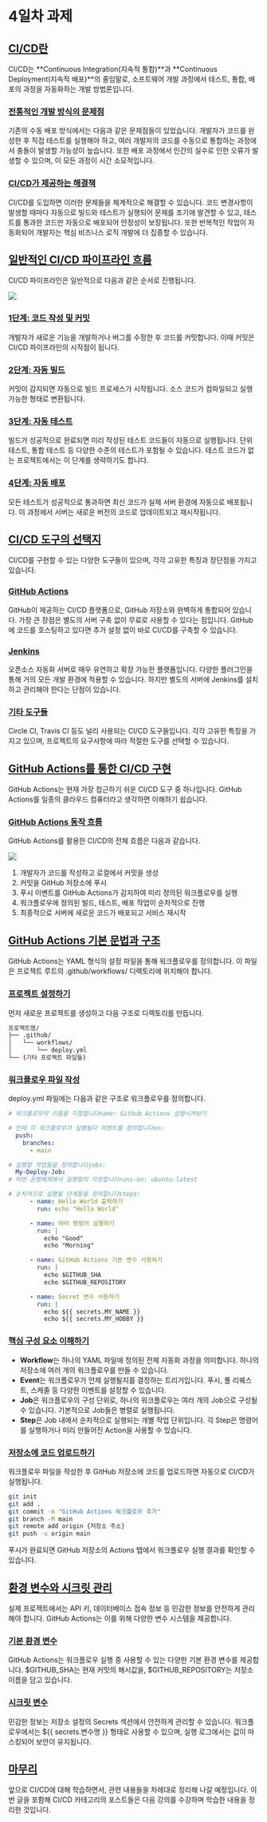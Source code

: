 # 4일차 과제

## [**CI/CD란**](https://leve68.tistory.com/entry/CICD-%EA%B8%B0%EB%B3%B8-%EA%B0%9C%EB%85%90#CI%2FCD%EB%9E%80-1)

CI/CD는 **Continuous Integration(지속적 통합)**과 **Continuous Deployment(지속적 배포)**의 줄임말로, 소프트웨어 개발 과정에서 테스트, 통합, 배포의 과정을 자동화하는 개발 방법론입니다.

### [**전통적인 개발 방식의 문제점**](https://leve68.tistory.com/entry/CICD-%EA%B8%B0%EB%B3%B8-%EA%B0%9C%EB%85%90#%EC%A0%84%ED%86%B5%EC%A0%81%EC%9D%B8%20%EA%B0%9C%EB%B0%9C%20%EB%B0%A9%EC%8B%9D%EC%9D%98%20%EB%AC%B8%EC%A0%9C%EC%A0%90-1-1)

기존의 수동 배포 방식에서는 다음과 같은 문제점들이 있었습니다. 개발자가 코드를 완성한 후 직접 테스트를 실행해야 하고, 여러 개발자의 코드를 수동으로 통합하는 과정에서 충돌이 발생할 가능성이 높습니다. 또한 배포 과정에서 인간의 실수로 인한 오류가 발생할 수 있으며, 이 모든 과정이 시간 소모적입니다.

### [**CI/CD가 제공하는 해결책**](https://leve68.tistory.com/entry/CICD-%EA%B8%B0%EB%B3%B8-%EA%B0%9C%EB%85%90#CI%2FCD%EA%B0%80%20%EC%A0%9C%EA%B3%B5%ED%95%98%EB%8A%94%20%ED%95%B4%EA%B2%B0%EC%B1%85-1-2)

CI/CD를 도입하면 이러한 문제들을 체계적으로 해결할 수 있습니다. 코드 변경사항이 발생할 때마다 자동으로 빌드와 테스트가 실행되어 문제를 조기에 발견할 수 있고, 테스트를 통과한 코드만 자동으로 배포되어 안정성이 보장됩니다. 또한 반복적인 작업이 자동화되어 개발자는 핵심 비즈니스 로직 개발에 더 집중할 수 있습니다.

## [**일반적인 CI/CD 파이프라인 흐름**](https://leve68.tistory.com/entry/CICD-%EA%B8%B0%EB%B3%B8-%EA%B0%9C%EB%85%90#%EC%9D%BC%EB%B0%98%EC%A0%81%EC%9D%B8%20CI%2FCD%20%ED%8C%8C%EC%9D%B4%ED%94%84%EB%9D%BC%EC%9D%B8%20%ED%9D%90%EB%A6%84-1-3)

CI/CD 파이프라인은 일반적으로 다음과 같은 순서로 진행됩니다.

![](https://blog.kakaocdn.net/dna/GelnH/btsO789ddUx/AAAAAAAAAAAAAAAAAAAAAGsqEZrOCrdyPnAAauK0NtxQ08RyVrQWWs8vhAc0OJSL/img.png?credential=yqXZFxpELC7KVnFOS48ylbz2pIh7yKj8&expires=1753973999&allow_ip=&allow_referer=&signature=pTRkn%2FXqvZ8owii5JqbcU%2BMhl2w%3D)

### [**1단계: 코드 작성 및 커밋**](https://leve68.tistory.com/entry/CICD-%EA%B8%B0%EB%B3%B8-%EA%B0%9C%EB%85%90#1%EB%8B%A8%EA%B3%84%3A%20%EC%BD%94%EB%93%9C%20%EC%9E%91%EC%84%B1%20%EB%B0%8F%20%EC%BB%A4%EB%B0%8B-1-4)

개발자가 새로운 기능을 개발하거나 버그를 수정한 후 코드를 커밋합니다. 이때 커밋은 CI/CD 파이프라인의 시작점이 됩니다.

### [**2단계: 자동 빌드**](https://leve68.tistory.com/entry/CICD-%EA%B8%B0%EB%B3%B8-%EA%B0%9C%EB%85%90#2%EB%8B%A8%EA%B3%84%3A%20%EC%9E%90%EB%8F%99%20%EB%B9%8C%EB%93%9C-1-5)

커밋이 감지되면 자동으로 빌드 프로세스가 시작됩니다. 소스 코드가 컴파일되고 실행 가능한 형태로 변환됩니다.

### [**3단계: 자동 테스트**](https://leve68.tistory.com/entry/CICD-%EA%B8%B0%EB%B3%B8-%EA%B0%9C%EB%85%90#3%EB%8B%A8%EA%B3%84%3A%20%EC%9E%90%EB%8F%99%20%ED%85%8C%EC%8A%A4%ED%8A%B8-1-6)

빌드가 성공적으로 완료되면 미리 작성된 테스트 코드들이 자동으로 실행됩니다. 단위 테스트, 통합 테스트 등 다양한 수준의 테스트가 포함될 수 있습니다. 테스트 코드가 없는 프로젝트에서는 이 단계를 생략하기도 합니다.

### [**4단계: 자동 배포**](https://leve68.tistory.com/entry/CICD-%EA%B8%B0%EB%B3%B8-%EA%B0%9C%EB%85%90#4%EB%8B%A8%EA%B3%84%3A%20%EC%9E%90%EB%8F%99%20%EB%B0%B0%ED%8F%AC-1-7)

모든 테스트가 성공적으로 통과하면 최신 코드가 실제 서버 환경에 자동으로 배포됩니다. 이 과정에서 서버는 새로운 버전의 코드로 업데이트되고 재시작됩니다.

## [**CI/CD 도구의 선택지**](https://leve68.tistory.com/entry/CICD-%EA%B8%B0%EB%B3%B8-%EA%B0%9C%EB%85%90#CI%2FCD%20%EB%8F%84%EA%B5%AC%EC%9D%98%20%EC%84%A0%ED%83%9D%EC%A7%80-1-8)

CI/CD를 구현할 수 있는 다양한 도구들이 있으며, 각각 고유한 특징과 장단점을 가지고 있습니다.

### [**GitHub Actions**](https://leve68.tistory.com/entry/CICD-%EA%B8%B0%EB%B3%B8-%EA%B0%9C%EB%85%90#GitHub%20Actions-1-9)

GitHub이 제공하는 CI/CD 플랫폼으로, GitHub 저장소와 완벽하게 통합되어 있습니다. 가장 큰 장점은 별도의 서버 구축 없이 무료로 사용할 수 있다는 점입니다. GitHub에 코드를 호스팅하고 있다면 추가 설정 없이 바로 CI/CD를 구축할 수 있습니다.

### [**Jenkins**](https://leve68.tistory.com/entry/CICD-%EA%B8%B0%EB%B3%B8-%EA%B0%9C%EB%85%90#Jenkins-1-10)

오픈소스 자동화 서버로 매우 유연하고 확장 가능한 플랫폼입니다. 다양한 플러그인을 통해 거의 모든 개발 환경에 적용할 수 있습니다. 하지만 별도의 서버에 Jenkins를 설치하고 관리해야 한다는 단점이 있습니다.

### [**기타 도구들**](https://leve68.tistory.com/entry/CICD-%EA%B8%B0%EB%B3%B8-%EA%B0%9C%EB%85%90#%EA%B8%B0%ED%83%80%20%EB%8F%84%EA%B5%AC%EB%93%A4-1-11)

Circle CI, Travis CI 등도 널리 사용되는 CI/CD 도구들입니다. 각각 고유한 특징을 가지고 있으며, 프로젝트의 요구사항에 따라 적절한 도구를 선택할 수 있습니다.

## [**GitHub Actions를 통한 CI/CD 구현**](https://leve68.tistory.com/entry/CICD-%EA%B8%B0%EB%B3%B8-%EA%B0%9C%EB%85%90#GitHub%20Actions%EB%A5%BC%20%ED%86%B5%ED%95%9C%20CI%2FCD%20%EA%B5%AC%ED%98%84-1-12)

GitHub Actions는 현재 가장 접근하기 쉬운 CI/CD 도구 중 하나입니다. GitHub Actions를 일종의 클라우드 컴퓨터라고 생각하면 이해하기 쉽습니다.

### [**GitHub Actions 동작 흐름**](https://leve68.tistory.com/entry/CICD-%EA%B8%B0%EB%B3%B8-%EA%B0%9C%EB%85%90#GitHub%20Actions%20%EB%8F%99%EC%9E%91%20%ED%9D%90%EB%A6%84-1-13)

GitHub Actions를 활용한 CI/CD의 전체 흐름은 다음과 같습니다.

![](https://blog.kakaocdn.net/dna/zRiMB/btsO6w4iTxr/AAAAAAAAAAAAAAAAAAAAAJfNks-ZVvsWAeu2IRSTt17ykZX5vOaVuB18ro1qx3x-/img.png?credential=yqXZFxpELC7KVnFOS48ylbz2pIh7yKj8&expires=1753973999&allow_ip=&allow_referer=&signature=qW%2FDEFblXOy%2Bj30f46JYH9IZhCA%3D)

1. 개발자가 코드를 작성하고 로컬에서 커밋을 생성
2. 커밋을 GitHub 저장소에 푸시
3. 푸시 이벤트를 GitHub Actions가 감지하여 미리 정의된 워크플로우를 실행
4. 워크플로우에 정의된 빌드, 테스트, 배포 작업이 순차적으로 진행
5. 최종적으로 서버에 새로운 코드가 배포되고 서비스 재시작

## [**GitHub Actions 기본 문법과 구조**](https://leve68.tistory.com/entry/CICD-%EA%B8%B0%EB%B3%B8-%EA%B0%9C%EB%85%90#GitHub%20Actions%20%EA%B8%B0%EB%B3%B8%20%EB%AC%B8%EB%B2%95%EA%B3%BC%20%EA%B5%AC%EC%A1%B0-1-14)

GitHub Actions는 YAML 형식의 설정 파일을 통해 워크플로우를 정의합니다. 이 파일은 프로젝트 루트의 .github/workflows/ 디렉토리에 위치해야 합니다.

### [**프로젝트 설정하기**](https://leve68.tistory.com/entry/CICD-%EA%B8%B0%EB%B3%B8-%EA%B0%9C%EB%85%90#%ED%94%84%EB%A1%9C%EC%A0%9D%ED%8A%B8%20%EC%84%A4%EC%A0%95%ED%95%98%EA%B8%B0-1-15)

먼저 새로운 프로젝트를 생성하고 다음 구조로 디렉토리를 만듭니다.

```bash
프로젝트명/
├── .github/
│   └── workflows/
│       └── deploy.yml
└── (기타 프로젝트 파일들)
```

### [**워크플로우 파일 작성**](https://leve68.tistory.com/entry/CICD-%EA%B8%B0%EB%B3%B8-%EA%B0%9C%EB%85%90#%EC%9B%8C%ED%81%AC%ED%94%8C%EB%A1%9C%EC%9A%B0%20%ED%8C%8C%EC%9D%BC%20%EC%9E%91%EC%84%B1-1-16)

deploy.yml 파일에는 다음과 같은 구조로 워크플로우를 정의합니다.

```yaml
# 워크플로우의 이름을 지정합니다name: Github Actions 실행시켜보기

# 언제 이 워크플로우가 실행될지 이벤트를 정의합니다on:
  push:
    branches:
      - main

# 실행할 작업들을 정의합니다jobs:
  My-Deploy-Job:
# 어떤 운영체제에서 실행할지 지정합니다runs-on: ubuntu-latest

# 순차적으로 실행될 단계들을 정의합니다steps:
      - name: Hello World 출력하기
        run: echo "Hello World"

      - name: 여러 명령어 실행하기
        run: |
          echo "Good"
          echo "Morning"

      - name: GitHub Actions 기본 변수 사용하기
        run: |
          echo $GITHUB_SHA
          echo $GITHUB_REPOSITORY

      - name: Secret 변수 사용하기
        run: |
          echo ${{ secrets.MY_NAME }}
          echo ${{ secrets.MY_HOBBY }}

```

### [**핵심 구성 요소 이해하기**](https://leve68.tistory.com/entry/CICD-%EA%B8%B0%EB%B3%B8-%EA%B0%9C%EB%85%90#%ED%95%B5%EC%8B%AC%20%EA%B5%AC%EC%84%B1%20%EC%9A%94%EC%86%8C%20%EC%9D%B4%ED%95%B4%ED%95%98%EA%B8%B0-1-17)

- **Workflow**는 하나의 YAML 파일에 정의된 전체 자동화 과정을 의미합니다. 하나의 저장소에 여러 개의 워크플로우를 만들 수 있습니다.
- **Event**는 워크플로우가 언제 실행될지를 결정하는 트리거입니다. 푸시, 풀 리퀘스트, 스케줄 등 다양한 이벤트를 설정할 수 있습니다.
- **Job**은 워크플로우의 구성 단위로, 하나의 워크플로우는 여러 개의 Job으로 구성될 수 있습니다. 기본적으로 Job들은 병렬로 실행됩니다.
- **Step**은 Job 내에서 순차적으로 실행되는 개별 작업 단위입니다. 각 Step은 명령어를 실행하거나 미리 만들어진 Action을 사용할 수 있습니다.

### [**저장소에 코드 업로드하기**](https://leve68.tistory.com/entry/CICD-%EA%B8%B0%EB%B3%B8-%EA%B0%9C%EB%85%90#%EC%A0%80%EC%9E%A5%EC%86%8C%EC%97%90%20%EC%BD%94%EB%93%9C%20%EC%97%85%EB%A1%9C%EB%93%9C%ED%95%98%EA%B8%B0-1-18)

워크플로우 파일을 작성한 후 GitHub 저장소에 코드를 업로드하면 자동으로 CI/CD가 실행됩니다.

```bash
git init
git add .
git commit -m "GitHub Actions 워크플로우 추가"
git branch -M main
git remote add origin {저장소 주소}
git push -u origin main
```

푸시가 완료되면 GitHub 저장소의 Actions 탭에서 워크플로우 실행 결과를 확인할 수 있습니다.

## [**환경 변수와 시크릿 관리**](https://leve68.tistory.com/entry/CICD-%EA%B8%B0%EB%B3%B8-%EA%B0%9C%EB%85%90#%ED%99%98%EA%B2%BD%20%EB%B3%80%EC%88%98%EC%99%80%20%EC%8B%9C%ED%81%AC%EB%A6%BF%20%EA%B4%80%EB%A6%AC-1-19)

실제 프로젝트에서는 API 키, 데이터베이스 접속 정보 등 민감한 정보를 안전하게 관리해야 합니다. GitHub Actions는 이를 위해 다양한 변수 시스템을 제공합니다.

### [**기본 환경 변수**](https://leve68.tistory.com/entry/CICD-%EA%B8%B0%EB%B3%B8-%EA%B0%9C%EB%85%90#%EA%B8%B0%EB%B3%B8%20%ED%99%98%EA%B2%BD%20%EB%B3%80%EC%88%98-1-20)

GitHub Actions는 워크플로우 실행 중 사용할 수 있는 다양한 기본 환경 변수를 제공합니다. $GITHUB_SHA는 현재 커밋의 해시값을, $GITHUB_REPOSITORY는 저장소 이름을 담고 있습니다.

### [**시크릿 변수**](https://leve68.tistory.com/entry/CICD-%EA%B8%B0%EB%B3%B8-%EA%B0%9C%EB%85%90#%EC%8B%9C%ED%81%AC%EB%A6%BF%20%EB%B3%80%EC%88%98-1-21)

민감한 정보는 저장소 설정의 Secrets 섹션에서 안전하게 관리할 수 있습니다. 워크플로우에서는 ${{ secrets.변수명 }} 형태로 사용할 수 있으며, 실행 로그에서는 값이 마스킹되어 보안이 유지됩니다.

## [**마무리**](https://leve68.tistory.com/entry/CICD-%EA%B8%B0%EB%B3%B8-%EA%B0%9C%EB%85%90#%EB%A7%88%EB%AC%B4%EB%A6%AC-1-22)

앞으로 CI/CD에 대해 학습하면서, 관련 내용들을 차례대로 정리해 나갈 예정입니다. 이번 글을 포함해 CI/CD 카테고리의 포스트들은 다음 강의를 수강하며 학습한 내용을 정리한 것입니다.